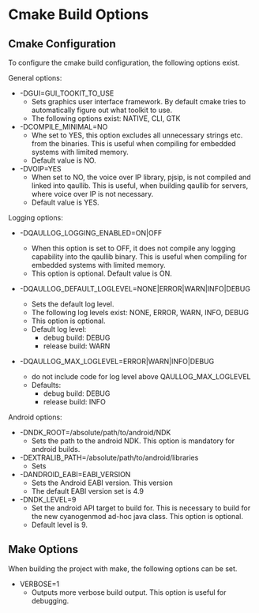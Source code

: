 Cmake Build Options
===================

Cmake Configuration
-------------------

To configure the cmake build configuration, the following options exist.

General options:

* -DGUI=GUI_TOOKIT_TO_USE
  * Sets graphics user interface framework. By default cmake tries to
    automatically figure out what toolkit to use.
  * The following options exist: NATIVE, CLI, GTK
* -DCOMPILE_MINIMAL=NO
  * Whe set to YES, this option excludes all unnecessary strings etc. from the
    binaries. This is useful when compiling for embedded systems with limited
    memory.
  * Default value is NO.
* -DVOIP=YES
  * When set to NO, the voice over IP library, pjsip, is not compiled and linked
    into qaullib. This is useful, when building qaullib for servers, where voice
    over IP is not necessary.
  * Default value is YES.

Logging options:

* -DQAULLOG_LOGGING_ENABLED=ON|OFF
  * When this option is set to OFF, it does not compile any logging capability into the
    qaullib binary. This is useful when compiling for embedded systems
    with limited memory.
  * This option is optional. Default value is ON.

* -DQAULLOG_DEFAULT_LOGLEVEL=NONE|ERROR|WARN|INFO|DEBUG
  * Sets the default log level.
  * The following log levels exist:
    NONE, ERROR, WARN, INFO, DEBUG
  * This option is optional.
  * Default log level:
    * debug build: DEBUG
    * release build: WARN
* -DQAULLOG_MAX_LOGLEVEL=ERROR|WARN|INFO|DEBUG
  * do not include code for log level above QAULLOG_MAX_LOGLEVEL
  * Defaults:
    * debug build: DEBUG
    * release build: INFO

Android options:

* -DNDK_ROOT=/absolute/path/to/android/NDK
  * Sets the path to the android NDK. This option is mandatory for android
    builds.
* -DEXTRALIB_PATH=/absolute/path/to/android/libraries
  * Sets
* -DANDROID_EABI=EABI_VERSION  
  * Sets the Android EABI version. This version
  * The default EABI version set is 4.9
* -DNDK_LEVEL=9
  * Set the android API target to build for. This is necessary to build for the
    new cyanogenmod ad-hoc java class. This option is optional.
  * Default level is 9.


Make Options
------------

When building the project with make, the following options can be set.

* VERBOSE=1
  * Outputs more verbose build output. This option is useful for debugging.
